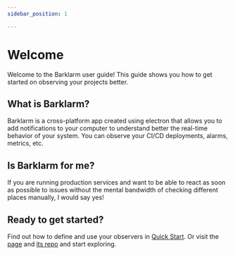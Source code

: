 ```yaml
---
sidebar_position: 1

---
```

# Welcome

Welcome to the Barklarm user guide! This guide shows you how to get started on observing your projects better.

## What is Barklarm?

Barklarm is a cross-platform app created using electron that allows you to add notifications to your computer to understand better the real-time behavior of your system. You can observe your CI/CD deployments, alarms, metrics, etc.

## Is Barklarm for me?

If you are running production services and want to be able to react as soon as possible to issues without the mental bandwidth of checking different places manually, I would say yes!

## Ready to get started?

Find out how to define and use your observers in [Quick Start](/docs/quick-start). Or visit the [page](https://www.Barklarm.com/) and [its repo](https://github.com/kanekotic/barklarm) and start exploring.